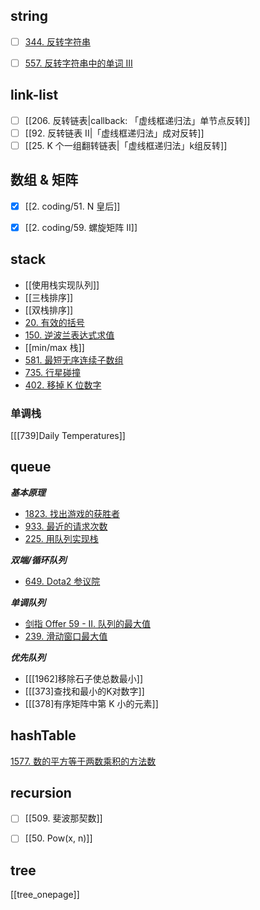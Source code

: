## string
- [ ] [344. 反转字符串](https://leetcode-cn.com/problems/reverse-string/)
- [ ] [557. 反转字符串中的单词 III](https://leetcode-cn.com/problems/reverse-words-in-a-string-iii/)


## link-list
- [ ] [[206. 反转链表|callback: 「虚线框递归法」单节点反转]]
- [ ] [[92. 反转链表 II|「虚线框递归法」成对反转]] 
- [ ] [[25. K 个一组翻转链表|「虚线框递归法」k组反转]]

## 数组 & 矩阵

- [x] [[2. coding/51. N 皇后]]
- [x] [[2. coding/59. 螺旋矩阵 II]]



## stack
- [[使用栈实现队列]]
- [[三栈排序]]
- [[双栈排序]]
- [20. 有效的括号](https://leetcode-cn.com/problems/valid-parentheses/)
- [150. 逆波兰表达式求值](https://leetcode-cn.com/problems/evaluate-reverse-polish-notation/)
- [[min/max 栈]]
- [581. 最短无序连续子数组](https://leetcode-cn.com/problems/shortest-unsorted-continuous-subarray/)
- [735. 行星碰撞](https://leetcode-cn.com/problems/asteroid-collision/)
- [402. 移掉 K 位数字](https://leetcode-cn.com/problems/remove-k-digits/)


### 单调栈
[[[739]Daily Temperatures]]

## queue

***基本原理***
- [1823. 找出游戏的获胜者](https://leetcode-cn.com/problems/find-the-winner-of-the-circular-game/)
- [933. 最近的请求次数](https://leetcode-cn.com/problems/number-of-recent-calls/)
- [225. 用队列实现栈](https://leetcode-cn.com/problems/implement-stack-using-queues/)

***双端/循环队列***
- [649. Dota2 参议院](https://leetcode-cn.com/problems/dota2-senate/)


***单调队列***
- [剑指 Offer 59 - II. 队列的最大值](https://leetcode-cn.com/problems/dui-lie-de-zui-da-zhi-lcof/)
- [239. 滑动窗口最大值](https://leetcode-cn.com/problems/sliding-window-maximum/)


***优先队列***
- [[[1962]移除石子使总数最小]]
- [[[373]查找和最小的K对数字]]
- [[[378]有序矩阵中第 K 小的元素]]

## hashTable

[1577. 数的平方等于两数乘积的方法数](https://leetcode-cn.com/problems/number-of-ways-where-square-of-number-is-equal-to-product-of-two-numbers/)


## recursion
- [ ] [[509. 斐波那契数]]
- [ ] [[50. Pow(x, n)]]


## tree

[[tree_onepage]]

